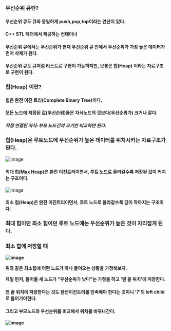 ### 우선순위 큐란? 
#### 우선순위 큐도 큐와 동일하게 push,pop,top이라는 연산이 있다.
#### C++ STL<queue> 헤더에서 제공하는 컨테이너 
#### 우선순위 큐에서는 우선순위가 현재 우선순위 큐 안에서 우선순위가 가장 높은 데이터가 먼저 삭제가 된다.
#### 우선순위 큐도 큐처럼 리스트로 구현이 가능하지만, 보통은 힙(Heap) 이라는 자료구조로 구현이 된다.

### 힙(Heap) 이란?
#### 힙은 완전 이진 트리(Complete Binary Tree)이다.
#### 모든 노드에 저장된 값(우선순위)들은 자식노드의 것보다(우선순위가) 크거나 같다.
#### *직접 연결된 자식-부모 노드간의 크기만 비교하면 된다.*
### 힙(Heap)은 루트노드에 우선순위가 높은 데이터를 위치시키는 자료구조가 된다.
![image](https://user-images.githubusercontent.com/77561827/220017965-3ab63251-6594-40d2-9e31-81cefaffee86.png)

#### 최대 힙(Max Heap)은 완전 이진트리이면서, 루트 노드로 올라갈수록 저장된 값이 커지는 구조이다.

![image](https://user-images.githubusercontent.com/77561827/220018219-5b22598a-ee9e-4af9-8229-bcca601d79b2.png)

#### 최소 힙(Heap)은 완전 이진트리이면서, 루트 노드로 올라갈수록 값이 작아지는 구조이다.

### <b>최대 힙이던 최소 힙이던 루트 노드에는 우선순위가 높은 것이 자리잡게 된다.

### 최소 힙에 저장할 떄 
![image](https://user-images.githubusercontent.com/77561827/220253768-ae7f2d94-d384-4d7e-95a5-e683041cf1a5.png)

위와 같은 최소힙에 어떤 노드가 하나 들어오는 상황을 가정해보자.
<p>제일 먼저, 들어올 새 노드가 "우선순위가 낮다"는 가정을 하고 '맨 끝 위치'에 저장한다.</p>

#### 맨 끝 위치에 저장한다는 것도 완전이진트리를 만족해야 한다는 것이니 '7'의 left child로 들어가야한다.
#### 그리고 부모노드와 우선순위를 비교해서 위치를 바꿔나간다.
![image](https://user-images.githubusercontent.com/77561827/220256793-06d7f403-35cc-48c0-bcb3-e90d0d562c78.png)








